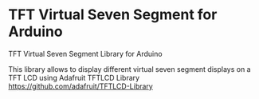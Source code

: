 # TFT Virtual Seven Segment for Arduino
TFT Virtual Seven Segment Library for Arduino

This library allows to display different virtual seven segment displays on a TFT LCD using Adafruit TFTLCD Library https://github.com/adafruit/TFTLCD-Library
